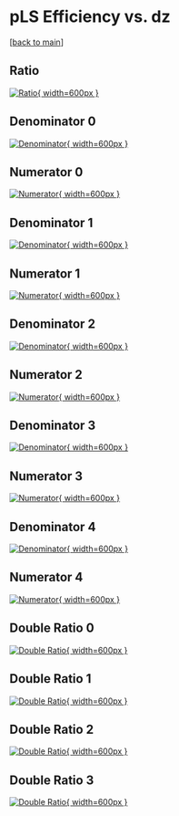 # pLS Efficiency vs. dz

[[back to main](./)]



## Ratio

[![Ratio](../mtv/var/pLS_vtr_0_-1_eff_dz.png){ width=600px }](../mtv/var/pLS_vtr_0_-1_eff_dz.pdf)

## Denominator 0

[![Denominator](../mtv/den/pLS_vtr_0_-1_eff_dz_den0.png){ width=600px }](../mtv/den/pLS_vtr_0_-1_eff_dz_den0.pdf)

## Numerator 0

[![Numerator](../mtv/num/pLS_vtr_0_-1_eff_dz_num0.png){ width=600px }](../mtv/num/pLS_vtr_0_-1_eff_dz_num0.pdf)

## Denominator 1

[![Denominator](../mtv/den/pLS_vtr_0_-1_eff_dz_den1.png){ width=600px }](../mtv/den/pLS_vtr_0_-1_eff_dz_den1.pdf)

## Numerator 1

[![Numerator](../mtv/num/pLS_vtr_0_-1_eff_dz_num1.png){ width=600px }](../mtv/num/pLS_vtr_0_-1_eff_dz_num1.pdf)

## Denominator 2

[![Denominator](../mtv/den/pLS_vtr_0_-1_eff_dz_den2.png){ width=600px }](../mtv/den/pLS_vtr_0_-1_eff_dz_den2.pdf)

## Numerator 2

[![Numerator](../mtv/num/pLS_vtr_0_-1_eff_dz_num2.png){ width=600px }](../mtv/num/pLS_vtr_0_-1_eff_dz_num2.pdf)

## Denominator 3

[![Denominator](../mtv/den/pLS_vtr_0_-1_eff_dz_den3.png){ width=600px }](../mtv/den/pLS_vtr_0_-1_eff_dz_den3.pdf)

## Numerator 3

[![Numerator](../mtv/num/pLS_vtr_0_-1_eff_dz_num3.png){ width=600px }](../mtv/num/pLS_vtr_0_-1_eff_dz_num3.pdf)

## Denominator 4

[![Denominator](../mtv/den/pLS_vtr_0_-1_eff_dz_den4.png){ width=600px }](../mtv/den/pLS_vtr_0_-1_eff_dz_den4.pdf)

## Numerator 4

[![Numerator](../mtv/num/pLS_vtr_0_-1_eff_dz_num4.png){ width=600px }](../mtv/num/pLS_vtr_0_-1_eff_dz_num4.pdf)

## Double Ratio 0

[![Double Ratio](../mtv/ratio/pLS_vtr_0_-1_eff_dz_ratio0.png){ width=600px }](../mtv/ratio/pLS_vtr_0_-1_eff_dz_ratio0.pdf)

## Double Ratio 1

[![Double Ratio](../mtv/ratio/pLS_vtr_0_-1_eff_dz_ratio1.png){ width=600px }](../mtv/ratio/pLS_vtr_0_-1_eff_dz_ratio1.pdf)

## Double Ratio 2

[![Double Ratio](../mtv/ratio/pLS_vtr_0_-1_eff_dz_ratio2.png){ width=600px }](../mtv/ratio/pLS_vtr_0_-1_eff_dz_ratio2.pdf)

## Double Ratio 3

[![Double Ratio](../mtv/ratio/pLS_vtr_0_-1_eff_dz_ratio3.png){ width=600px }](../mtv/ratio/pLS_vtr_0_-1_eff_dz_ratio3.pdf)

